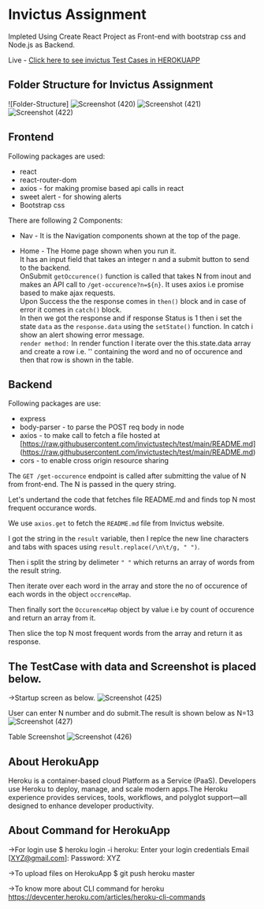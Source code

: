# Invictus Assignment
Impleted Using Create React Project as Front-end with bootstrap css and Node.js as Backend.

Live - [Click here to see invictus Test Cases in HEROKUAPP](https://invictus-work.herokuapp.com/ )


## Folder Structure for Invictus Assignment
![Folder-Structure]
![Screenshot (420)](https://user-images.githubusercontent.com/62341045/118395555-a79efa80-b668-11eb-9108-23d55bedb46b.png)
![Screenshot (421)](https://user-images.githubusercontent.com/62341045/118395570-bc7b8e00-b668-11eb-89de-1bf120a1e782.png)
![Screenshot (422)](https://user-images.githubusercontent.com/62341045/118395573-c1d8d880-b668-11eb-8f90-8faf50e19edb.png)

## Frontend
Following packages are used:
* react
* react-router-dom
* axios - for making promise based api calls in react
* sweet alert - for showing alerts
* Bootstrap css

There are following 2 Components:
* Nav -
It is the Navigation components shown at the top of the page.

* Home -
The Home page shown when you run it. <br/>
It has an input field that takes an integer n and a submit button to send to the backend.<br/>
OnSubmit ```getOccurence()``` function is called that takes N from inout and makes an API call to ```/get-occurence?n=${n}```. It uses axios i.e promise based to make ajax requests.</br>
Upon Success the the response comes in ```then()``` block and in case of error it comes in ```catch()``` block.<br/>
In then we got the response and if response Status is 1 then i set the state ```data``` as the ```response.data``` using the ```setState()``` function.
In catch i show an alert showing error message.<br/>
```render method:```
In render function I iterate over the this.state.data array and create a row i.e. '<tr>' containing the word and no of occurence and then that row is shown in the table.

## Backend
Following packages are use:
* express
* body-parser - to parse the POST req body in node
* axios - to make call to fetch a file hosted at [https://raw.githubusercontent.com/invictustech/test/main/README.md]  (https://raw.githubusercontent.com/invictustech/test/main/README.md)
* cors - to enable cross origin resource sharing

The ```GET /get-occurence``` endpoint is called after submitting the value of N from front-end. The N is passed in the query string.

Let's undertand the code that fetches file README.md and finds top N most frequent occurance words.

We use ```axios.get``` to fetch the ```README.md``` file from Invictus website.

I got the string in the ```result``` variable, then I replce the new line characters and tabs with spaces using ```result.replace(/\n\t/g, " ")```.

Then i split the string by delimeter ```" "``` which returns an array of words from the result string.

Then iterate over each word in the array and store the no of occurence of each words in the object ```occrenceMap```.

Then finally sort the ```OccurenceMap``` object by value i.e by count of occurence and return an array from it.

Then slice the top N most frequent words from the array and return it as response.

## The TestCase with data and Screenshot is placed below.

->Startup screen as below.
![Screenshot (425)](https://user-images.githubusercontent.com/62341045/118396206-10d43d00-b66c-11eb-8cbf-b6f326de61bd.png)

User can enter N number and do submit.The result is shown below as N=13
![Screenshot (427)](https://user-images.githubusercontent.com/62341045/118396243-4842e980-b66c-11eb-9bab-b29de45548cf.png)

Table Screenshot
![Screenshot (426)](https://user-images.githubusercontent.com/62341045/118396271-690b3f00-b66c-11eb-81d4-c246bfea3f37.png)

## About HerokuApp
Heroku is a container-based cloud Platform as a Service (PaaS). Developers use Heroku to deploy, manage, and scale modern apps.The Heroku experience provides services, tools, workflows, and polyglot support—all designed to enhance developer productivity.

## About Command for HerokuApp

->For login use
$ heroku login -i
heroku: Enter your login credentials
Email [XYZ@gmail.com]:
Password: XYZ

->To upload files on HerokuApp
$ git push heroku master

->To know more about CLI command for heroku
https://devcenter.heroku.com/articles/heroku-cli-commands









